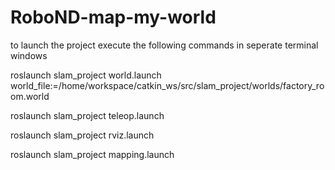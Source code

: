 # RoboND-map-my-world


to launch the project execute the following commands in seperate terminal windows

roslaunch slam_project  world.launch world_file:=/home/workspace/catkin_ws/src/slam_project/worlds/factory_room.world

roslaunch slam_project teleop.launch

roslaunch slam_project rviz.launch

roslaunch slam_project mapping.launch
